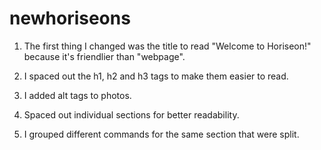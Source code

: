 # newhoriseons

1. The first thing I changed was the title to read "Welcome to Horiseon!" because it's friendlier than "webpage".

2. I spaced out the h1, h2 and h3 tags to make them easier to read.

3. I added alt tags to photos.

4. Spaced out individual sections for better readability.

5. I grouped different commands for the same section that were split.